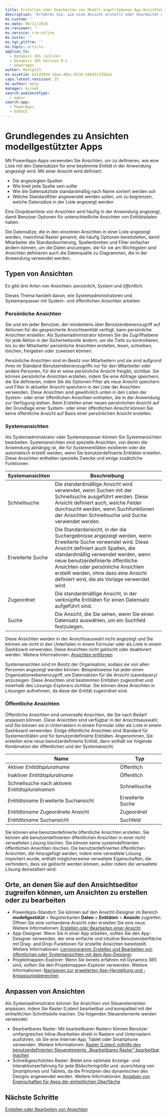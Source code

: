 ```yaml
---
title: Erstellen oder bearbeiten von Modell-angetriebenen App-Ansichten in PowerApps | MicrosoftDocs
description: 'Erfahren Sie, wie eine Ansicht erstellt oder bearbeitet wird'
ms.custom: ''
ms.date: 06/11/2018
ms.reviewer: ''
ms.service: crm-online
ms.suite: ''
ms.tgt_pltfrm: ''
ms.topic: article
applies_to:
  - Dynamics 365 (online)
  - Dynamics 365 Version 9.x
  - powerapps
author: Mattp123
ms.assetid: bd1d393d-16ea-40ac-8136-26643c37dd2a
caps.latest.revision: 25
ms.author: matp
manager: kvivek
search.audienceType:
  - maker
search.app:
  - PowerApps
  - D365CE
---
```

# <a name="understand-model-driven-app-views"></a>Grundlegendes zu Ansichten modellgestützter Apps

<a name="BKMK_CreatingAndEditingViews"></a>   

Mit PowerApps-Apps verwenden Sie Ansichten, um zu definieren, wie eine Liste mit den Datensätzen für eine bestimmte Entität in der Anwendung angezeigt wird. Mit einer Ansicht wird definiert:

- Die angezeigten Spalten
- Wie breit jede Spalte sein sollte
- Wie die Datensatzliste standardmäßig nach Name sortiert werden soll
- Welche Standardfilter angewendet werden sollen, um zu begrenzen, welche Datensätze in der Liste angezeigt werden

Eine Dropdownliste von Ansichten wird häufig in der Anwendung angezeigt, damit Benutzer Optionen für unterschiedliche Ansichten von Entitätsdaten haben.

Die Datensätze, die in den einzelnen Ansichten in einer Liste angezeigt werden, manchmal Raster genannt, die häufig Optionen bereitstellen, damit Mitarbeiter die Standardsortierung, Spaltenbreiten und Filter einfacher ändern können, um die Daten anzuzeigen, die für sie am Wichtigsten sind Ansichten definieren auch die Datenquelle zu Diagrammen, die in der Anwendung verwendet werden.  
  
## <a name="types-of-views"></a>Typen von Ansichten  
  
Es gibt drei Arten von Ansichten: *persönlich*, *System* und *öffentlich*.

Dieses Thema handelt davon, wie Systemadministratoren und Systemanpasser mit System- und öffentlichen Ansichten arbeiten. 
  
### <a name="personal-views"></a>Persönliche Ansichten  
  
 Sie und ein jeder Benutzer, der mindestens über Benutzerebenenzugriff auf Aktionen für die gespeicherte Ansichtsentität verfügt, kann persönliche Ansichten erstellen. Als Systemadministrator können Sie die Zugriffsebene für jede Aktion in der Sicherheitsrolle ändern, um die Tiefe zu kontrollieren, bis zu der Mitarbeiter persönliche Ansichten erstellen, lesen, schreiben, löschen, freigeben oder zuweisen können.

Persönliche Ansichten sind im Besitz von Mitarbeitern und sie sind aufgrund ihres im Standard-Benutzerebenenzugriffs nur für den Mitarbeiter oder andere Personen, für die er seine persönliche Ansicht freigibt, sichtbar. Sie können persönliche Ansichten erstellen, indem Sie eine Abfrage speichern, die Sie definieren, indem Sie die Optionen Filter als neue Ansicht speichern und Filter in aktueller Ansicht speichern in der Liste der Ansichten verwenden. Diese Ansichten sind gewöhnlich unten in den Listen der System- oder einer öffentlichen Ansichten enthalten, die in der Anwendung zur Verfügung stehen. Beim Erstellen einer neuen persönlichen Ansicht auf der Grundlage einer System- oder einer öffentlichen Ansicht können Sie keine öffentliche Ansicht auf Basis einer persönlichen Ansicht erstellen.
  
### <a name="system-views"></a>Systemansichten
Als Systemadministrator oder Systemanpasser können Sie Systemansichten bearbeiten. Systemansichten sind spezielle Ansichten, von denen die Anwendung abhängig ist, die für Systementitäten existieren oder die automatisch erstellt werden, wenn Sie benutzerdefinierte Entitäten erstellen. Diese Ansichten enthalten spezielle Zwecke und einige zusätzliche Funktionen. 


|Systemansichten  |Beschreibung  |
|---------|---------|
|Schnellsuche     | Die standardmäßige Ansicht wird verwendet, wenn Suchen mit der Schnellsuche ausgeführt werden. Diese Ansicht definiert auch, welche Felder durchsucht werden, wenn Suchfunktionen der Ansichten Schnellsuche und Suche verwendet werden.        |
|Erweiterte Suche     |  Die Standardansicht, in der die Suchergebnisse angezeigt werden, wenn Erweiterte Suche verwendet wird. Diese Ansicht definiert auch Spalten, die standardmäßig verwendet werden, wenn neue benutzerdefinierte öffentliche Ansichten oder persönliche Ansichten erstellt werden, ohne dass eine Ansicht definiert wird, die als Vorlage verwendet wird.       |
|Zugeordnet     |  Die standardmäßige Ansicht, in der verknüpfte Entitäten für einen Datensatz aufgeführt sind.       |
|Suche     | Die Ansicht, die Sie sehen, wenn Sie einen Datensatz auswählen, um ein Suchfeld festzulegen.        |

Diese Ansichten werden in der Ansichtsauswahl nicht angezeigt und Sie können sie nicht in den Unterlisten in einem Formular oder als Liste in einem Dashboard verwenden. Diese Ansichten nicht gelöscht oder deaktiviert werden. Weitere Informationen: [Ansichten entfernen](remove-views.md)

Systemansichten sind im Besitz der Organisation, sodass sie von allen Personen angezeigt werden können. Beispielsweise hat jeder einen Organisationsebenenzugriff, um Datensätzen für die Ansicht (savedquery) anzuzeigen. Diese Ansichten sind bestimmten Entitäten zugeordnet und innerhalb des Lösungs-Explorers sichtbar. Sie können diese Ansichten in Lösungen aufnehmen, da diese der Entität zugeordnet sind.

### <a name="public-views"></a>Öffentliche Ansichten

Öffentliche Ansichten sind universelle Ansichten, die Sie nach Bedarf anpassen können. Diese Ansichten sind verfügbar in der Ansichtsauswahl, und Sie können sie in Unterrastern in einem Formular oder als Liste in einem Dashboard verwenden. Einige öffentliche Ansichten sind Standard für Systementitäten und für benutzerdefinierte Entitäten. Angenommen, Sie erstellen eine neue benutzerdefinierte Entität, dann enthält sie folgende Kombination der öffentlichen und der Systemansicht.


|Name  |Typ  |
|---------|---------|
|Aktiver *Entitätspluralname*     |  Öffentlich       |
|Inaktiver *Entitätspluralname*    |  Öffentlich       |
|Schnellsuche nach aktivem *Entitätspluralnamen*     | Schnellsuche        |
|*Entitätsname* Erweiterte Suchansicht     | Erweiterte Suche        |
|*Entitätsname* Zugeordnete Ansicht     |  Zugeordnet       |
|*Entitätsname* Suchansicht     | Suchfeld        |

Sie können eine benutzerdefinierte öffentliche Ansichten erstellen. Sie können alle benutzerdefinierten öffentlichen Ansichten in einer nicht verwalteten Lösung löschen. Sie können keine systemdefinierten öffentlichen Ansichten löschen. Die benutzerdefinierten öffentlichen Ansichten, die hinzugefügt werden, indem eine verwaltete Lösung importiert wurde, enthält möglicherweise verwaltete Eigenschaften, die verhindern, dass sie gelöscht werden können, außer indem die verwaltete Lösung deinstalliert wird.

## <a name="places-where-you-can-access-the-view-editor-to-create-or-edit-views"></a>Orte, an denen Sie auf den Ansichtseditor zugreifen können, um Ansichten zu erstellen oder zu bearbeiten

- PowerApps-Standort: Sie können auf den Ansicht-Designer im Bereich **modellgestützt** > Registerkarten **Daten** > **Entitäten** > **Ansicht** zugreifen. Öffnen Sie eine vorhandene Ansicht oder erstellen Sie eine neue. Weitere Informationen: [Erstellen oder Bearbeiten einer Ansicht](create-and-edit-views.md)
- App-Designer: Wenn Sie in einer App arbeiten, sollten Sie den App-Designer verwenden, der eine einfache und intuitive Benutzeroberfläche mit Drag- and Drop-Funktionen für erstellte Ansichten bereitstellt. Weitere Informationen: [Lernprogramm: Erstellen und Bearbeiten von öffentlichen oder Systemansichten mit dem App-Designer](create-edit-views-app-designer.md)
- Projektmappen-Explorer: Wenn Sie bereits erfahren mit Dynamics 365 sind, sollten Sie den Projektmappen-Explorer verwenden. Weitere Informationen: [Navigieren zur erweiterten App-Herstellung und -Anpassungsbereichen](advanced-navigation.md#solution-explorer)
 
## <a name="customize-views"></a>Anpassen von Ansichten

Als Systemadministrator können Sie Ansichten von Steuerelementen anpassen, indem Sie Raster (Listen) bearbeitbar und kompatibel mit der einheitlichen Schnittstelle machen. Die folgenden Steuerelemente werden verwendet:

- Bearbeitbares Raster: Mit bearbeitbaren Rastern können Benutzer umfangreiches Inline-Bearbeiten direkt in Rastern und Unterrastern ausführen, ob Sie eine Internet-App, Tablet oder Smartphone verwenden. Weitere Informationen: [Raster (Listen) mithilfe des benutzerdefinierten Steuerelements „Bearbeitbares Raster” bearbeitbar machen](make-grids-lists-editable-custom-control.md)
- Schreibgeschütztes Raster: Bietet eine optimale Anzeige- und Interaktionserfahrung für jede Bildschirmgröße und -ausrichtung von Smartphones und Tablets, da die Prinzipien des dynamischen des Designs angewendet werden. Weitere Informationen: [Angeben von Eigenschaften für Apps der einheitlichen Oberfläche](specify-properties-for-unified-interface-apps.md)

## <a name="next-steps"></a>Nächste Schritte

[Erstellen oder Bearbeiten von Ansichten](create-and-edit-views.md)
